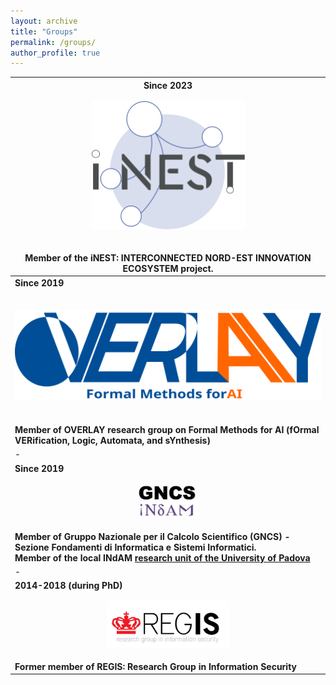 ```yaml
---
layout: archive
title: "Groups"
permalink: /groups/
author_profile: true
---
```


|**Since 2023**<br/><br/><center><a href="https://www.consorzioinest.it/en/"><img src="/images/Icone_spokes_300x300_Spoke_9.svg" width="50%" height="50%"/></a></center><br/><br/>Member of the **iNEST: INTERCONNECTED NORD-EST INNOVATION ECOSYSTEM project.**|
|-|
|**Since 2019**<br/><br/><br/><center><a href="https://overlay.uniud.it"><img src="/images/overlay.svg"/></a></center><br/><br/>**Member of OVERLAY research group on Formal Methods for AI (fOrmal VERification, Logic, Automata, and sYnthesis)**|
|-|
|**Since 2019**<br/><br/><center><a href="https://www.altamatematica.it/gncs/"><img src="/images/logo-gncs-1.jpg" width="20%" height="20%"/></a><br/></center><br/>**Member of Gruppo Nazionale per il Calcolo Scientifico (GNCS) - Sezione Fondamenti di Informatica e Sistemi Informatici.<br/>Member of the local INdAM [research unit of the University of Padova](https://www.math.unipd.it/en/indam-research-unit/)**|
|-|
|**2014-2018 (during PhD)**<br/><br/><center><a href="https://www.di.univr.it/?ent=grupporic&id=20&lang=en"><img src="/images/regis.jpg" width="40%" height="40%"/></a></center><br/>**Former member of REGIS: Research Group in Information Security**|

